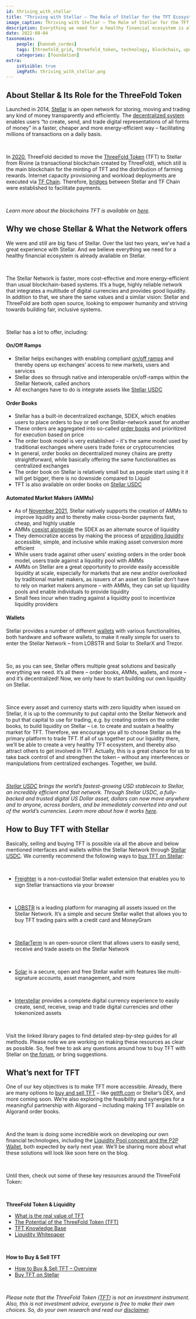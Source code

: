 ```yaml
---
id: thriving_with_stellar
title: "Thriving with Stellar – The Role of Stellar for the TFT Ecosystem & How to Buy TFT on Stellar"
image_caption: Thriving with Stellar – The Role of Stellar for the TFT Ecosystem & How to Buy TFT on Stellar
description: Everything we need for a healthy financial ecosystem is already available on Stellar today. Find out more about Stellar and its role in the TFT ecosystem, and learn how to buy TFT with Stellar.
date: 2022-08-04
taxonomies:
    people: [hannah_cordes]
    tags: [threefold_grid, threefold_token, technology, blockchain, update]
    categories: [foundation]
extra:
    isVisible: true
    imgPath: thriving_with_stellar.png
---
```


## About Stellar & Its Role for the ThreeFold Token

Launched in 2014, [Stellar](https://www.stellar.org/) is an open network for storing, moving and trading any kind of money transparently and efficiently. The [decentralized system](https://www.stellar.org/learn/intro-to-stellar) enables users “to create, send, and trade digital representations of all forms of money” in a faster, cheaper and more energy-efficient way – facilitating millions of transactions on a daily basis.

<br/>

In [2020](https://threefold.io/news/post/stellar/), ThreeFold decided to move the [ThreeFold Token](https://library.threefold.me/info/threefold#/tokens/threefold__token_what) (TFT) to Stellar from Rivine (a transactional blockchain created by ThreeFold), which still is the main blockchain for the minting of TFT and the distribution of farming rewards. Internet capacity provisioning and workload deployments are executed via [TF Chain](https://threefold.io/blog/post/tf_chain/). Therefore, [bridges](https://threefold.io/blog/post/bridges_connecting_threefold_ecosystem/) between Stellar and TF Chain were established to facilitate payments.

<br/>

*Learn more about the blockchains TFT is available on [here](https://threefold.io/blog/post/bridges_connecting_threefold_ecosystem/).*

## Why we chose Stellar & What the Network offers

We were and still are big fans of Stellar. Over the last two years, we’ve had a great experience with Stellar. And we believe everything we need for a healthy financial ecosystem is already available on Stellar.

<br/>

The Stellar Network is faster, more cost-effective and more energy-efficient than usual blockchain-based systems. It’s a huge, highly reliable network that integrates a multitude of digital currencies and provides good liquidity. In addition to that, we share the same values and a similar vision: Stellar and ThreeFold are both open source, looking to empower humanity and striving towards building fair, inclusive systems.

<br/>

Stellar has a lot to offer, including:

#### On/Off Ramps

* Stellar helps exchanges with enabling compliant [on/off ramps](https://resources.stellar.org/stellar-for-exchanges) and thereby opens up exchanges’ access to new markets, users and services
* Stellar does so through native and interoperable on/off-ramps within the Stellar Network, called anchors
* All exchanges have to do is integrate assets like [Stellar USDC](https://www.stellar.org/usdc)

#### Order Books

* Stellar has a built-in decentralized exchange, SDEX, which enables users to place orders to buy or sell one Stellar-network asset for another
* These orders are aggregated into so-called [order books](https://stellar.org/blog/introducing-automated-market-makers-on-stellar) and prioritized for execution based on price
* The order book model is very established – it's the same model used by traditional exchanges where users trade forex or cryptocurrencies
* In general, order books on decentralized money chains are pretty straightforward, while basically offering the same functionalities as centralized exchanges
* The order book on Stellar is relatively small but as people start using it it will get bigger, there is no downside compared to Liquid
* TFT is also available on order books on [Stellar USDC](https://www.stellar.org/usdc)

#### Automated Market Makers (AMMs)

* As of [November 2021](https://www.stellar.org/developers-blog/protocol-18-upgrade-complete), Stellar natively supports the creation of AMMs to improve liquidity and to thereby make cross-border payments fast, cheap, and highly usable
* AMMs [coexist alongside](https://stellar.org/blog/introducing-automated-market-makers-on-stellar) the SDEX as an alternate source of liquidity
* They democratize access by making the process of [providing liquidity](https://stellar.org/blog/amms-in-the-stellar-ecosystem) accessible, simple, and inclusive while making asset conversion more efficient
* While users trade against other users’ existing orders in the order book model, users trade against a liquidity pool with AMMs
* AMMs on Stellar are a great opportunity to provide easily accessible liquidity at scale, especially for markets that are new and/or overlooked by traditional market makers, as issuers of an asset on Stellar don’t have to rely on market makers anymore – with AMMs, they can set up liquidity pools and enable individuals to provide liquidity
* Small fees incur when trading against a liquidity pool to incentivize liquidity providers

#### Wallets 

Stellar provides a number of different [wallets](https://www.stellar.org/ecosystem/projects?tab=wallets#Wallets) with various functionalities, both hardware and software wallets, to make it really simple for users to enter the Stellar Network – from LOBSTR and Solar to StellarX and Trezor.

<br/>

So, as you can see, Stellar offers multiple great solutions and basically everything we need. It’s all there – order books, AMMs, wallets, and more – and it’s decentralized! Now, we only have to start building our own liquidity on Stellar.

<br/>

Since every asset and currency starts with zero liquidity when issued on Stellar, it is up to the community to put capital onto the Stellar Network and to put that capital to use for trading, e.g. by creating orders on the order books, to build liquidity on Stellar – i.e. to create and sustain a healthy market for TFT. Therefore, we encourage you all to choose Stellar as the primary platform to trade TFT. If all of us together put our liquidity there, we’ll be able to create a very healthy TFT ecosystem, and thereby also attract others to get involved in TFT. Actually, this is a great chance for us to take back control of and strengthen the token – without any interferences or manipulations from centralized exchanges. Together, we build.

<br/>

*[Stellar USDC](https://www.stellar.org/usdc) brings the world’s fastest-growing USD stablecoin to Stellar, an incredibly efficient and fast network. Through Stellar USDC, a fully-backed and trusted digital US Dollar asset, dollars can now move anywhere and to anyone, across borders, and be immediately converted into and out of the world’s currencies. Learn more about how it works [here](https://www.stellar.org/usdc-get-started).*

## How to Buy TFT with Stellar

Basically, selling and buying TFT is possible via all the above and below mentioned interfaces and wallets within the Stellar Network through [Stellar USDC](https://www.stellar.org/usdc). We currently recommend the following ways to [buy TFT on Stellar](https://library.threefold.me/info/threefold#/tokens/threefold__tft_stellar_dex):

<br/>

* [Freighter](https://www.freighter.app/) is a non-custodial Stellar wallet extension that enables you to sign Stellar transactions via your browser

<br/>

* [LOBSTR](https://library.threefold.me/info/threefold#/tokens/threefold__lobstr_wallet) is a leading platform for managing all assets issued on the Stellar Network. It’s a simple and secure Stellar wallet that allows you to buy TFT trading pairs with a credit card and MoneyGram

<br/>

* [StellarTerm](https://library.threefold.me/info/threefold#/tokens/threefold__tft_stellarterm) is an open-source client that allows users to easily send, receive and trade assets on the Stellar Network

<br/>

* [Solar](https://library.threefold.me/info/threefold#/tokens/threefold__solar_wallet) is a secure, open and free Stellar wallet with features like multi-signature accounts, asset management, and more

<br/>

* [Interstellar](https://library.threefold.me/info/threefold#/tokens/threefold__tft_interstellar) provides a complete digital currency experience to easily create, send, receive, swap and trade digital currencies and other tokenonized assets

<br/>

Visit the linked library pages to find detailed step-by-step guides for all methods. Please note we are working on making these resources as clear as possible. So, feel free to ask any questions around how to buy TFT with Stellar on [the forum](https://forum.threefold.io/c/threefold-token/getting-tft/33), or bring suggestions.

## What’s next for TFT

One of our key objectives is to make TFT more accessible. Already, there are many options to [buy and sell TFT](https://library.threefold.me/info/threefold#/tokens/threefold__how_to_buy) – like [gettft.com](https://gettft.com/) or Stellar’s DEX, and more coming soon. We’re also exploring the feasibility and synergies for a meaningful partnership with Algorand – including making TFT available on Algorand order books. 

<br/>

And the team is doing some incredible work on developing our own financial technologies, including the [Liquidity Pool concept and the P2P Wallet](http://liquidity.threefold.me/), both expected by early next year. We’ll be sharing more about what these solutions will look like soon here on the blog.

<br/>

Until then, check out some of these key resources around the ThreeFold Token:

<br/>

**ThreeFold Token & Liquidity**
* [What is the real value of TFT](https://forum.threefold.io/t/what-is-the-real-value-of-tft/3143)
* [The Potential of the ThreeFold Token (TFT)](https://forum.threefold.io/t/the-potential-of-the-threefold-token-tft/1796)
* [TFT Knowledge Base](https://library.threefold.me/info/threefold/#/tokens/tokens_home.md)
* [Liquidity Whitepaper](https://threefold.docsend.com/view/3mu3cddgj7znuixj)

<br/>

**How to Buy & Sell TFT**
* [How to Buy & Sell TFT – Overview](https://library.threefold.me/info/threefold#/tokens/threefold__how_to_buy?id=how-to-buy-amp-sell-tft)
* [Buy TFT on Stellar](https://library.threefold.me/info/threefold#/tokens/threefold__tft_stellar_dex?id=buy-tft-on-stellar)

<br/>

*Please note that the ThreeFold Token ([TFT](https://library.threefold.me/info/threefold/#/tokens/threefold__threefold_token)) is not an investment instrument. Also, this is not investment advice, everyone is free to make their own choices. So, do your own research and read our [disclaimer](https://library.threefold.me/info/legal/#/legal__disclaimer).*
